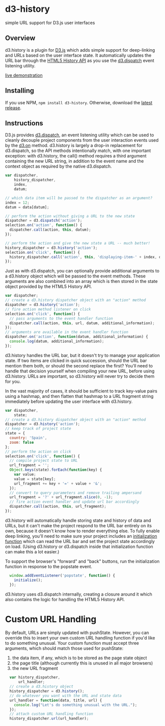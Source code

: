 # d3-history

simple URL support for D3.js user interfaces

## Overview

d3.history is a plugin for [D3.js](http://d3js.org/) which adds simple support for deep-linking and URLs based on the user interface state. It automatically updates the URL bar through the [HTML5 History API](https://developer.mozilla.org/en-US/docs/Web/API/History_API) as you use the [d3.dispatch](https://github.com/d3/d3/wiki/Internals#d3_dispatch) event listening utility.

[live demonstration](https://bl.ocks.org/vijithassar/raw/3518ea727b10e03d02a6c3fdd97d3b69/?active=0,10,18,19,20,21,29,39)

## Installing

If you use NPM, `npm install d3-history`. Otherwise, download the [latest release](https://github.com/vijithassar/d3-history/releases/latest).

## Instructions

D3.js provides [d3.dispatch](https://github.com/d3/d3/wiki/Internals#d3_dispatch), an event listening utility which can be used to cleanly decouple project components from the user interaction events used by the [d3.on](https://github.com/d3/d3/wiki/Selections#on) method. d3.history is largely a drop-in replacement for d3.dispatch, so the API methods intentionally match, with one important exception: with d3.history, the call() method requires a third argument containing the new URL string, in addition to the event name and the context object as required by the native d3.dispatch.

```js
var dispatcher,
    history_dispatcher,
    index,
    datum;

// which data item will be passed to the dispatcher as an argument?
index = 12;
datum = data[datum];

// perform the action without giving a URL to the new state
dispatcher = d3.dispatch('action');
selection.on('action', function() {
  dispatcher.call(action, this, datum);
});

// perform the action and give the new state a URL -- much better!
history_dispatcher = d3.history('action');
selection.on('click', function() {
  history_dispatcher.call('action', this, 'displaying-item-' + index, datum);
});
```

Just as with d3.dispatch, you can optionally provide additional arguments to a d3.history object which will be passed to the event methods. These arguments are also combined into an array which is then stored in the state object provided by the HTML5 History API.

```js
var dispatcher;
// create a d3.history dispatcher object with an "action" method
dispatcher = d3.history('action');
// fire action method listener on click
selection.on('click', function() {
  // pass arguments to the event handler function
  dispatcher.call(action, this, url, datum, additional_information);
});
// arguments are available in the event handler function
dispatcher.on('action', function(datum, additional_information) {
  console.log(datum, additional_information);
});
```

d3.history handles the URL bar, but it doesn't try to manage your application state. If two items are clicked in quick succession, should the URL bar mention them both, or should the second replace the first? You'll need to handle that decision yourself when compiling your new URL, before using d3.history. URLs are important, so d3.history will never try to decide them for you.

In the vast majority of cases, it should be sufficient to track key-value pairs using a hashmap, and then flatten that hashmap to a URL fragment string immediately before updating the user interface with d3.history.

```js
var dispatcher,
    state;
// create a d3.history dispatcher object with an "action" method
dispatcher = d3.history('action');
// keep track of project state
state = {
  country: 'Spain',
  zoom: false
};
// perform the action on click
selection.on('click', function() {
  // compile project state to URL
  url_fragment = '';
  Object.keys(state).forEach(function(key) {
    var value;
    value = state[key];
    url_fragment += key + '=' + value + '&';
  });
  // convert to query parameters and remove trailing ampersand
  url_fragment = '?' + url_fragment.slice(0, -1);
  // fire action event handler and update url bar accordingly
  dispatcher.call(action, this, url_fragment);
});
```

d3.history will automatically handle storing state and history of data and URLs, but it can't make the project respond to the URL bar entirely on its own, because it doesn't know how to render everything else. To fully enable deep linking, you'll need to make sure your project includes an [initialization function](https://bl.ocks.org/vijithassar/3518ea727b10e03d02a6c3fdd97d3b69) which can read the URL bar and set the project state accordingly on load. (Using d3.history or d3.dispatch inside that initialization function can make this a lot easier.)

To support the browser's "forward" and "back" buttons, run the initialization function in response to the popstate event.

```js
  window.addEventListener('popstate', function() {
    initialize();
  });
```

d3.history uses d3.dispatch internally, creating a closure around it which also contains the logic for handling the HTML5 History API.

# Custom URL Handling

By default, URLs are simply updated with pushState. However, you can override this to insert your own custom URL handling function if you'd like to do something unusual. Your custom function must accept three arguments, which should match those used for pushState:

1. the data item, if any, which is to be stored as the page state object
2. the page title (although currently this is unused in all major browsers)
3. the new URL fragment

```js
  var history_dispatcher,
      url_handler;
  // create a d3.history object
  history_dispatcher = d3.history();
  // do whatever you want with the URL and state data
  url_handler = function(data, title, url) {
    console.log("Let's do something unusual with the URL.");
  });
  // attach custom URL handling function
  history_dispatcher.url(url_handler);
```
